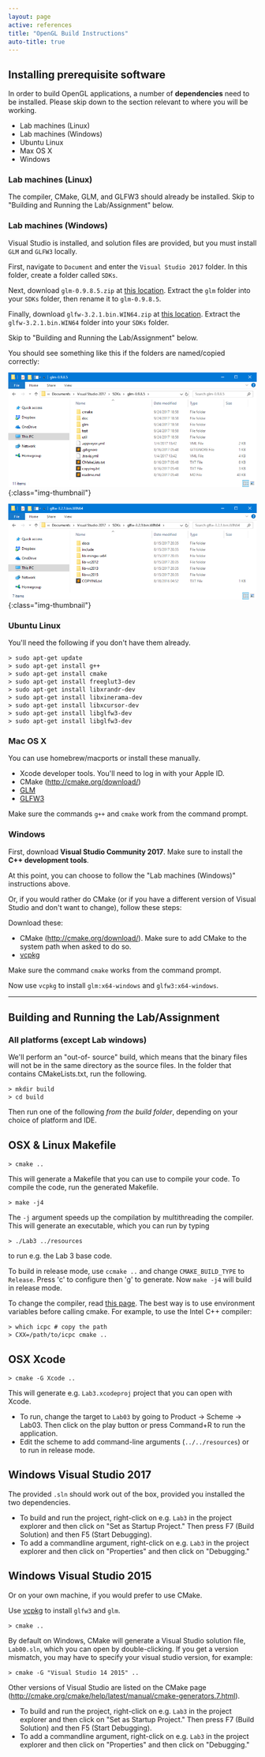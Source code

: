 ```yaml
---
layout: page
active: references
title: "OpenGL Build Instructions"
auto-title: true
---
```



Installing prerequisite software
--------------------------------

In order to build OpenGL applications, a number of **dependencies** need to be installed.
Please skip down to the section relevant to where you will be working.

- Lab machines (Linux)
- Lab machines (Windows)
- Ubuntu Linux
- Max OS X
- Windows


### Lab machines (Linux)

The compiler, CMake, GLM, and GLFW3 should already be installed.
Skip to "Building and Running the Lab/Assignment" below.


### Lab machines (Windows)

Visual Studio is installed, and solution files are provided, but you must install `GLM` and `GLFW3` locally.

First, navigate to `Document` and enter the `Visual Studio 2017` folder.
In this folder, create a folder called `SDKs`.

Next, download `glm-0.9.8.5.zip` at [this location](https://github.com/g-truc/glm/releases/tag/0.9.8.5).
Extract the `glm` folder into your `SDKs` folder, then rename it to `glm-0.9.8.5`.

Finally, download `glfw-3.2.1.bin.WIN64.zip` at [this location](https://github.com/glfw/glfw/releases/tag/3.2.1).
Extract the `glfw-3.2.1.bin.WIN64` folder into your `SDKs` folder.

Skip to "Building and Running the Lab/Assignment" below.

You should see something like this if the folders are named/copied correctly:

![opengl-build-vs-1](opengl-build-vs-1.png){:class="img-thumbnail"}

![opengl-build-vs-2](opengl-build-vs-2.png){:class="img-thumbnail"}



### Ubuntu Linux

You'll need the following if you don't have them already.

	> sudo apt-get update
	> sudo apt-get install g++
	> sudo apt-get install cmake
	> sudo apt-get install freeglut3-dev
	> sudo apt-get install libxrandr-dev
	> sudo apt-get install libxinerama-dev
	> sudo apt-get install libxcursor-dev
	> sudo apt-get install libglfw3-dev
	> sudo apt-get install libglfw3-dev


### Mac OS X

You can use homebrew/macports or install these manually.

- Xcode developer tools. You'll need to log in with your Apple ID.
- CMake (<http://cmake.org/download/>)
- [GLM](http://brewformulas.org/Glm)
- [GLFW3](http://brewformulas.org/glfw)

Make sure the commands `g++` and `cmake` work from the command prompt.


### Windows

First, download **Visual Studio Community 2017**.
Make sure to install the **C++ development tools**.

At this point, you can choose to follow the "Lab machines (Windows)" instructions above.

Or, if you would rather do CMake (or if you have a different version of Visual Studio and don't want to change),
follow these steps:

Download these:

- CMake (<http://cmake.org/download/>). Make sure to add CMake to the system
  path when asked to do so.
- [vcpkg](https://github.com/Microsoft/vcpkg)

Make sure the command `cmake` works from the command prompt.

Now use `vcpkg` to install `glm:x64-windows` and `glfw3:x64-windows`.



---



Building and Running the Lab/Assignment
---------------------------------------

### All platforms (except Lab windows)

We'll perform an "out-of- source" build, which means that the binary files
will not be in the same directory as the source files. In the folder that
contains CMakeLists.txt, run the following.

	> mkdir build
	> cd build

Then run one of the following *from the build folder*, depending on your
choice of platform and IDE.


OSX & Linux Makefile
--------------------

	> cmake ..

This will generate a Makefile that you can use to compile your code. To
compile the code, run the generated Makefile.

	> make -j4

The `-j` argument speeds up the compilation by multithreading the compiler.
This will generate an executable, which you can run by typing

	> ./Lab3 ../resources

to run e.g. the Lab 3 base code.

To build in release mode, use `ccmake ..` and change `CMAKE_BUILD_TYPE` to
`Release`. Press 'c' to configure then 'g' to generate. Now `make -j4` will
build in release mode.

To change the compiler, read [this
page](http://cmake.org/Wiki/CMake_FAQ#How_do_I_use_a_different_compiler.3F).
The best way is to use environment variables before calling cmake. For
example, to use the Intel C++ compiler:

	> which icpc # copy the path
	> CXX=/path/to/icpc cmake ..


OSX Xcode
---------

	> cmake -G Xcode ..

This will generate e.g. `Lab3.xcodeproj` project that you can open with Xcode.

- To run, change the target to `Lab03` by going to Product -> Scheme -> Lab03.
  Then click on the play button or press Command+R to run the application.
- Edit the scheme to add command-line arguments (`../../resources`) or to run
  in release mode.


Windows Visual Studio 2017
--------------------------

The provided `.sln` should work out of the box, provided you installed the two dependencies.

- To build and run the project, right-click on e.g. `Lab3` in the project explorer
  and then click on "Set as Startup Project." Then press F7 (Build Solution)
  and then F5 (Start Debugging).
- To add a commandline argument, right-click on e.g. `Lab3` in
  the project explorer and then click on "Properties" and then click on
  "Debugging."


Windows Visual Studio 2015
--------------------------

Or on your own machine, if you would prefer to use CMake.

Use [vcpkg](https://github.com/Microsoft/vcpkg) to install `glfw3` and `glm`.

	> cmake ..

By default on Windows, CMake will generate a Visual Studio solution file,
`Lab00.sln`, which you can open by double-clicking. If you get a version
mismatch, you may have to specify your visual studio version, for example:

	> cmake -G "Visual Studio 14 2015" ..

Other versions of Visual Studio are listed on the CMake page
(<http://cmake.org/cmake/help/latest/manual/cmake-generators.7.html>).

- To build and run the project, right-click on e.g. `Lab3` in the project explorer
  and then click on "Set as Startup Project." Then press F7 (Build Solution)
  and then F5 (Start Debugging).
- To add a commandline argument, right-click on e.g. `Lab3` in
  the project explorer and then click on "Properties" and then click on
  "Debugging."

